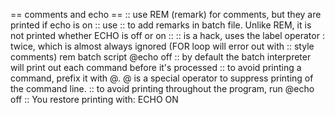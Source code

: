 == comments and echo ==
:: use REM (remark) for comments, but they are printed if echo is on
:: use :: to add remarks in batch file. Unlike REM, it is not printed whether ECHO is off or on
:: :: is a hack, uses the label operator : twice, which is almost always ignored (FOR loop will error out with :: style comments)
rem batch script
@echo off
:: by default the batch interpreter will print out each command before it's processed
:: to avoid printing a command, prefix it with @. @ is a special operator to suppress printing of the command line.
:: to avoid printing throughout the program, run @echo off
:: You restore printing with: ECHO ON
